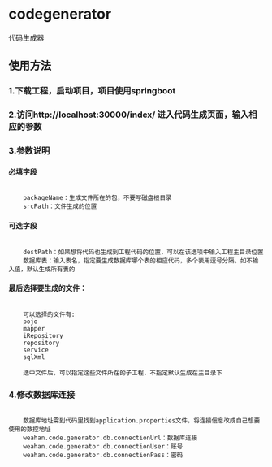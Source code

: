 # codegenerator
代码生成器


## 使用方法
### 1.下载工程，启动项目，项目使用springboot
### 2.访问http://localhost:30000/index/    进入代码生成页面，输入相应的参数

### 3.参数说明

#### 必填字段
<pre><code>
    packageName：生成文件所在的包，不要写磁盘根目录
    srcPath：文件生成的位置
</code></pre>

#### 可选字段
<pre><code>
    destPath：如果想将代码也生成到工程代码的位置，可以在该选项中输入工程主目录位置
    数据库表：输入表名，指定要生成数据库哪个表的相应代码，多个表用逗号分隔，如不输入值，默认生成所有表的
</code></pre>

#### 最后选择要生成的文件：
<pre><code>
    可以选择的文件有:
    pojo
    mapper
    iRepository
    repository
    service
    sqlXml

    选中文件后，可以指定这些文件所在的子工程，不指定默认生成在主目录下
</code></pre>

### 4.修改数据库连接
<pre><code>
    数据库地址需到代码里找到application.properties文件，将连接信息改成自己想要使用的数控地址
    weahan.code.generator.db.connectionUrl：数据库连接
    weahan.code.generator.db.connectionUser：账号
    weahan.code.generator.db.connectionPass：密码
</code></pre>
